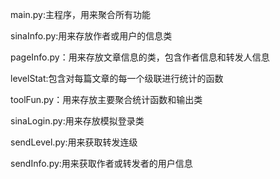 main.py:主程序，用来聚合所有功能

sinaInfo.py:用来存放作者或用户的信息类

pageInfo.py：用来存放文章信息的类，包含作者信息和转发人信息

levelStat:包含对每篇文章的每一个级联进行统计的函数

toolFun.py：用来存放主要聚合统计函数和输出类

sinaLogin.py:用来存放模拟登录类

sendLevel.py:用来获取转发连级

sendInfo.py:用来获取作者或转发者的用户信息

